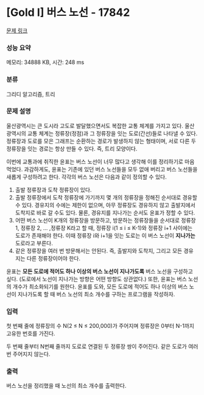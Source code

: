 # [Gold I] 버스 노선 - 17842 

[문제 링크](https://www.acmicpc.net/problem/17842) 

### 성능 요약

메모리: 34888 KB, 시간: 248 ms

### 분류

그리디 알고리즘, 트리

### 문제 설명

<p>울산광역시는 큰 도시라 고도로 발달했으면서도 복잡한 교통 체계를 가지고 있다. 울산광역시의 교통 체계는 정류장(정점)과 그 정류장을 잇는 도로(간선)들로 나타낼 수 있다. 정류장과 도로를 모은 그래프는 순환하는 경로가 발생하지 않는 형태이며, 서로 다른 두 정류장을 잇는 경로는 항상 만들 수 있다. 즉, 트리 모양이다.</p>

<p>이번에 교통과에 취직한 윤표는 버스 노선이 너무 많다고 생각해 이를 정리하기로 마음먹었다. 과감하게도, 윤표는 기존에 있던 버스 노선들을 모두 없애 버리고 버스 노선들을 새롭게 구성하려고 한다. 각각의 버스 노선은 다음과 같이 정의할 수 있다.</p>

<ol>
	<li>출발 정류장과 도착 정류장이 있다.</li>
	<li>출발 정류장에서 도착 정류장에 가기까지 몇 개의 정류장을 정해진 순서대로 경유할 수 있다. 경유지의 수에는 제한이 없으며, 아무 정류장도 경유하지 않고 출발지에서 도착지로 바로 갈 수도 있다. 물론, 경유지를 지나가는 순서도 윤표가 정할 수 있다.</li>
	<li>어떤 버스 노선이 K개의 정류장을 방문하고, 방문하는 정류장들을 순서대로 정류장 1, 정류장 2, … ,정류장 K라고 할 때, 정류장 i(1 ≤ i ≤ K-1)와 정류장 i+1 사이에는 도로가 존재해야 한다. 이때 정류장 i와 i+1을 잇는 도로는 이 버스 노선이 <strong>지나가는</strong> 도로라고 부른다.</li>
	<li>같은 정류장을 여러 번 방문해서는 안된다. 즉, 출발지와 도착지, 그리고 모든 경유지는 다른 정류장이어야 한다.</li>
</ol>

<p>윤표는 <strong>모든 도로에 적어도 하나 이상의 버스 노선이 지나가도록</strong> 버스 노선을 구성하고 싶다. (도로에서 노선이 지나가는 방향은 어떤 방향도 상관없다.) 또한, 윤표는 버스 노선의 개수가 최소화되기를 원한다. 윤표를 도와, 모든 도로에 적어도 하나 이상의 버스 노선이 지나가도록 할 때 버스 노선의 최소 개수를 구하는 프로그램을 작성하자.</p>

### 입력 

 <p>첫 번째 줄에 정류장의 수 N(2 ≤ N ≤ 200,000)가 주어지며 정류장은 0부터 N-1까지 고유한 번호를 가진다.</p>

<p>두 번째 줄부터 N번째 줄까지 도로로 연결된 두 정류장 쌍이 주어진다. 같은 도로가 여러 번 주어지지 않는다.</p>

### 출력 

 <p>버스 노선을 정리했을 때 노선의 최소 개수를 출력한다.</p>

